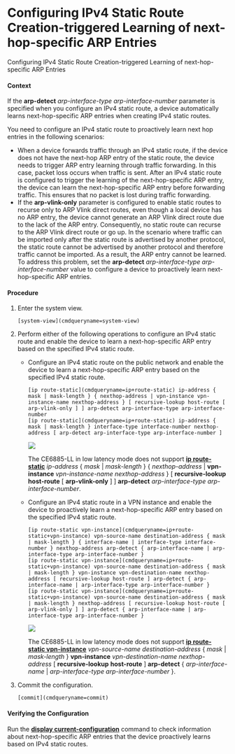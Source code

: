 Configuring IPv4 Static Route Creation-triggered Learning of next-hop-specific ARP Entries
==========================================================================================

Configuring IPv4 Static Route Creation-triggered Learning of next-hop-specific ARP Entries

#### Context

If the **arp-detect** *arp-interface-type arp-interface-number* parameter is specified when you configure an IPv4 static route, a device automatically learns next-hop-specific ARP entries when creating IPv4 static routes.

You need to configure an IPv4 static route to proactively learn next hop entries in the following scenarios:

* When a device forwards traffic through an IPv4 static route, if the device does not have the next-hop ARP entry of the static route, the device needs to trigger ARP entry learning through traffic forwarding. In this case, packet loss occurs when traffic is sent. After an IPv4 static route is configured to trigger the learning of the next-hop-specific ARP entry, the device can learn the next-hop-specific ARP entry before forwarding traffic. This ensures that no packet is lost during traffic forwarding.
* If the **arp-vlink-only** parameter is configured to enable static routes to recurse only to ARP Vlink direct routes, even though a local device has no ARP entry, the device cannot generate an ARP Vlink direct route due to the lack of the ARP entry. Consequently, no static route can recurse to the ARP Vlink direct route or go up. In the scenario where traffic can be imported only after the static route is advertised by another protocol, the static route cannot be advertised by another protocol and therefore traffic cannot be imported. As a result, the ARP entry cannot be learned. To address this problem, set the **arp-detect** *arp-interface-type arp-interface-number* value to configure a device to proactively learn next-hop-specific ARP entries.

#### Procedure

1. Enter the system view.
   
   
   ```
   [system-view](cmdqueryname=system-view)
   ```
2. Perform either of the following operations to configure an IPv4 static route and enable the device to learn a next-hop-specific ARP entry based on the specified IPv4 static route.
   
   
   * Configure an IPv4 static route on the public network and enable the device to learn a next-hop-specific ARP entry based on the specified IPv4 static route.
     ```
     [ip route-static](cmdqueryname=ip+route-static) ip-address { mask | mask-length } { nexthop-address | vpn-instance vpn-instance-name nexthop-address } [ recursive-lookup host-route [ arp-vlink-only ] ] arp-detect arp-interface-type arp-interface-number
     [ip route-static](cmdqueryname=ip+route-static) ip-address { mask | mask-length } interface-type interface-number nexthop-address [ arp-detect arp-interface-type arp-interface-number ]
     ```
     ![](public_sys-resources/note_3.0-en-us.png) 
     
     The CE6885-LL in low latency mode does not support [**ip route-static**](cmdqueryname=ip+route-static) *ip-address* { *mask* | *mask-length* } { *nexthop-address* | **vpn-instance** *vpn-instance-name* *nexthop-address* } [ **recursive-lookup** **host-route** [ **arp-vlink-only** ] ] **arp-detect** *arp-interface-type arp-interface-number*.
   * Configure an IPv4 static route in a VPN instance and enable the device to proactively learn a next-hop-specific ARP entry based on the specified IPv4 static route.
     ```
     [ip route-static vpn-instance](cmdqueryname=ip+route-static+vpn-instance) vpn-source-name destination-address { mask | mask-length } { interface-name | interface-type interface-number } nexthop-address arp-detect { arp-interface-name | arp-interface-type arp-interface-number }
     [ip route-static vpn-instance](cmdqueryname=ip+route-static+vpn-instance) vpn-source-name destination-address { mask | mask-length } vpn-instance vpn-destination-name nexthop-address [ recursive-lookup host-route ] arp-detect { arp-interface-name | arp-interface-type arp-interface-number }
     [ip route-static vpn-instance](cmdqueryname=ip+route-static+vpn-instance) vpn-source-name destination-address { mask | mask-length } nexthop-address [ recursive-lookup host-route [ arp-vlink-only ] ] arp-detect { arp-interface-name | arp-interface-type arp-interface-number }
     ```
     ![](public_sys-resources/note_3.0-en-us.png) 
     
     The CE6885-LL in low latency mode does not support [**ip route-static vpn-instance**](cmdqueryname=ip+route-static+vpn-instance) *vpn-source-name* *destination-address* { *mask* | *mask-length* } **vpn-instance** *vpn-destination-name* *nexthop-address* [ **recursive-lookup** **host-route** ] **arp-detect** { *arp-interface-name* | *arp-interface-type arp-interface-number* }.
3. Commit the configuration.
   
   
   ```
   [commit](cmdqueryname=commit)
   ```

#### Verifying the Configuration

Run the [**display current-configuration**](cmdqueryname=display+current-configuration) command to check information about next-hop-specific ARP entries that the device proactively learns based on IPv4 static routes.